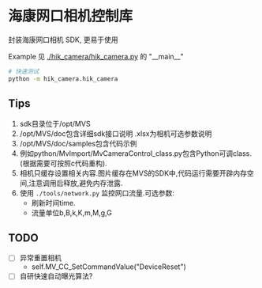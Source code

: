 # 海康网口相机控制库
封装海康网口相机 SDK, 更易于使用

Example 见 [./hik_camera/hik_camera.py](./hik_camera/hik_camera.py)  的 "\_\_main\_\_"
```bash
# 快速测试
python -m hik_camera.hik_camera
```



## Tips
1. sdk目录位于/opt/MVS
2. /opt/MVS/doc包含详细sdk接口说明
   .xlsx为相机可选参数说明
3. /opt/MVS/doc/samples包含代码示例
4. 例如python/MvImport/MvCameraControl_class.py包含Python可调class.(根据需要可按照c代码重构).
5. 相机只缓存设置相关内容.图片缓存在MVS的SDK中,代码运行需要开辟内存空间,注意调用后释放,避免内存泄露.
6. 使用 `./tools/network.py` 监控网口流量.可选参数:
   + 刷新时间time.
   + 流量单位b,B,k,K,m,M,g,G


## TODO
- [ ] 异常重置相机
   - self.MV_CC_SetCommandValue("DeviceReset")
- [ ] 自研快速自动曝光算法?
